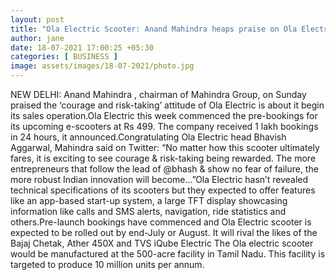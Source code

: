 ```yaml
---
layout: post
title: "Ola Electric Scooter: Anand Mahindra heaps praise on Ola Electric after strong booking response"
author: jane 
date: 18-07-2021 17:00:25 +05:30 
categories: [ BUSINESS ] 
image: assets/images/18-07-2021/photo.jpg
---
```

NEW DELHI: Anand Mahindra , chairman of Mahindra Group, on Sunday praised the ‘courage and risk-taking’ attitude of Ola Electric is about it begin its sales operation.Ola Electric this week commenced the pre-bookings for its upcoming e-scooters at Rs 499. The company received 1 lakh bookings in 24 hours, it announced.Congratulating Ola Electric head Bhavish Aggarwal, Mahindra said on Twitter: “No matter how this scooter ultimately fares, it is exciting to see courage & risk-taking being rewarded. The more entrepreneurs that follow the lead of @bhash & show no fear of failure, the more robust Indian innovation will become…”Ola Electric hasn’t revealed technical specifications of its scooters but they expected to offer features like an app-based start-up system, a large TFT display showcasing information like calls and SMS alerts, navigation, ride statistics and others.Pre-launch bookings have commenced and Ola Electric scooter is expected to be rolled out by end-July or August. It will rival the likes of the Bajaj Chetak, Ather 450X and TVS iQube Electric The Ola electric scooter would be manufactured at the 500-acre facility in Tamil Nadu. This facility is targeted to produce 10 million units per annum.